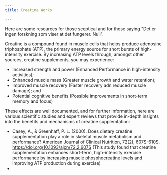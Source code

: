 ```yaml
---
title: Creatine Works

---
```


Here are some resources for those sceptical and for those saying "Det er ingen forskning som viser at det fungerer. Null".

Creatine is a compound found in muscle cells that helps produce adenosine triphosphate (ATP), the primary energy source for short bursts of high-intensity exercise. By increasing ATP levels through, amongst other sources, creatine supplements, you may experience:
- Increased strength and power (Enhanced Performance in high-intensity activities);
- Enhanced muscle mass (Greater muscle growth and water retention);
- Improved muscle recovery (Faster recovery adn reduced muscle damage); and
- Potential cognitive benefits (Possible improvements in short-term memory and focus)

These effects are well documented, and for further information, here are various scientific studies and expert reviews that provide in-depth insights into the benefits and mechanisms of creatine supplemtation:
- Casey, A., & Greenhaff, P. L. (2000). Does dietary creatine supplementation play a role in skeletal muscle metabolism and performance? American Journal of Clinical Nutrition, 72(2), 607S-610S. https://doi.org/10.1093/ajcn/72.2.607S (This study found that creatine supplementation enhances short-term, high-intensity exercise performance by increasing muscle phosphocreatine levels and improving ATP production during exercise)
- 
